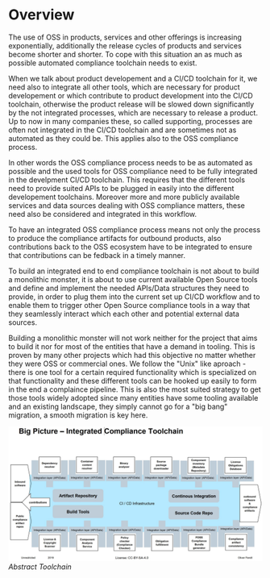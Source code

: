 # Overview
The use of OSS in products, services and other offerings is increasing exponentially, additionally the release cycles of products and services become shorter and shorter. To cope with this situation an as much as possible automated compliance toolchain needs to exist.

When we talk about product developement and a CI/CD toolchain for it, we need also to integrate all other tools, which are necessary for product developement or which contribute to product development into the CI/CD toolchain, otherwise the product release will be slowed down significantly by the not integrated processes, which are necessary to release a product. Up to now in many companies these, so called supporting, processes are often not integrated in the CI/CD toolchain and are sometimes not as automated as they could be. This applies also to the OSS compliance process.

In other words the OSS compliance process needs to be as automated as possible and the used tools for OSS compliance need to be fully integrated in the develpment CI/CD toolchain. This requires that the different tools need to provide suited APIs to be plugged in easily into the different developement toolchains. Moreover more and more publicly available services and data sources dealing with OSS compliance matters, these need also be considered and integrated in this workflow.

To have an integrated OSS compliance process means not only the process to produce the compliance  artifacts for outbound products, also contributions back to the OSS ecosystem have to be integrated to ensure that contributions can be fedback in a timely manner.

To build an integrated end to end compliance toolchain is not about to build a monolithic monster, it is about to use current available Open Source tools and define and implement the needed APIs/Data structures they need to provide, in order to plug them into the current set up CI/CD workflow and to enable them to trigger other Open Source compliance tools in a way that they seamlessly interact which each other and potential external data sources.

Building a monolithic monster will not work neither for the project that aims to build it nor for most of the entities that have a demand in tooling. This is proven by many other projects which had this objective no matter whether they were OSS or commercial ones. We follow the "Unix" like aproach - there is one tool for a certain required functionality which is specialized on that functionality and these different tools can be hooked up easily to form in the end a complaince pipeline. This is also the most suited strategy to get those tools widely adopted since many entities have some tooling available and an existing landscape, they simply cannot go for a "big bang" migration, a smooth migration is key here.

![abstract-toolchain](../img/OSS-Compliance-Toolchain-Big-Picture.jfif)
*Abstract Toolchain*